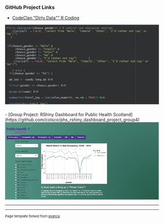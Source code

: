 <!-- ## Portfolio

---

<!--### Category Name 1

[CodeClan "Dirty Data" R coding](/sample_page)
<img src="images/dummy_thumbnail.jpg?raw=true"/>

---
[Project 2 Title](/pdf/sample_presentation.pdf)
<img src="images/dummy_thumbnail.jpg?raw=true"/>

---
[Project 3 Title](http://example.com/)
<img src="images/dummy_thumbnail.jpg?raw=true"/>

---
-->
### GitHub Project Links

- [CodeClan "Dirty Data"" R Coding](https://github.com/colsco/dirty_data_codeclan_project_colin_scotland)
<img src="images/dirty_data.jpg?raw=true"/>
<br>
<br>
- [Group Project: RShiny Dashboard for Public Health Scotland](https://github.com/colsco/phs_rshiny_dashboard_project_group4)
<img src="images/shiny_dashboard.jpg?raw=true"/>


---




---
<p style="font-size:11px">Page template forked from <a href="https://github.com/evanca/quick-portfolio">evanca</a></p>
<!-- Remove above link if you don't want to attibute -->
